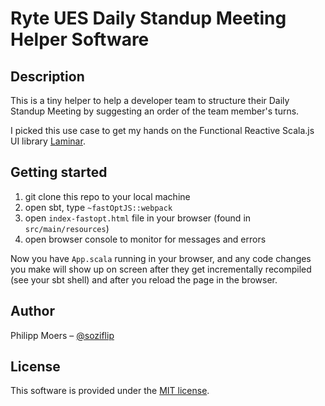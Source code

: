 # Ryte UES Daily Standup Meeting Helper Software

## Description

This is a tiny helper to help a developer team to structure their Daily Standup Meeting by suggesting an order of the team member's turns.

I picked this use case to get my hands on the Functional Reactive Scala.js UI library [Laminar](https://laminar.dev/documentation#modifiers).

## Getting started

1) git clone this repo to your local machine
2) open sbt, type `~fastOptJS::webpack`
3) open `index-fastopt.html` file in your browser (found in `src/main/resources`)
4) open browser console to monitor for messages and errors

Now you have `App.scala` running in your browser, and any code changes you make will show up on screen after they get incrementally recompiled (see your sbt shell) and after you reload the page in the browser.


## Author

Philipp Moers – [@soziflip](https://twitter.com/soziflip)


## License

This software is provided under the [MIT license](LICENSE.md).
